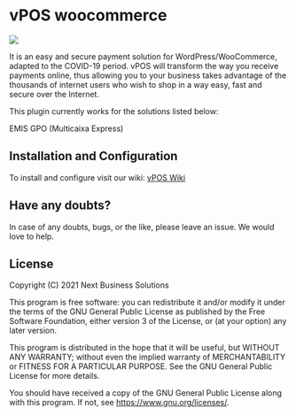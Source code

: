 # vPOS woocommerce

[![](https://img.shields.io/badge/nextbss-opensource-blue.svg)](https://www.nextbss.co.ao)

It is an easy and secure payment solution for WordPress/WooCommerce, adapted to the COVID-19 period.
vPOS will transform the way you receive payments online, thus allowing you to
your business takes advantage of the thousands of internet users who wish to shop in a way
easy, fast and secure over the Internet.

This plugin currently works for the solutions listed below:

EMIS GPO (Multicaixa Express)

## Installation and Configuration

To install and configure visit our wiki: [vPOS Wiki](https://github.com/nextbss/vpos-woocommerce/wiki/Instalação-e-configuração)

## Have any doubts?

In case of any doubts, bugs, or the like, please leave an issue. We would love to help.

## License

Copyright (C) 2021  Next Business Solutions

This program is free software: you can redistribute it and/or modify
it under the terms of the GNU General Public License as published by
the Free Software Foundation, either version 3 of the License, or
(at your option) any later version.

This program is distributed in the hope that it will be useful,
but WITHOUT ANY WARRANTY; without even the implied warranty of
MERCHANTABILITY or FITNESS FOR A PARTICULAR PURPOSE.  See the
GNU General Public License for more details.

You should have received a copy of the GNU General Public License
along with this program.  If not, see <https://www.gnu.org/licenses/>.